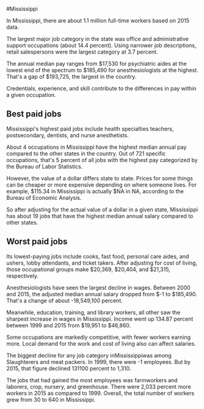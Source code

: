 

#Mississippi

In Mississippi, there are about 1.1 million full-time workers based on 2015 data.

The largest major job category in the state was office and administrative support occupations (about 14.4 percent). Using narrower job descriptions, retail salespersons were the largest category at 3.7 percent.
               
The annual median pay ranges from $17,530 for psychiatric aides at the lowest end of the spectrum to  $185,490 for anesthesiologists at the highest. That's a gap of $193,725, the largest in the country.
          
Credentials, experience, and skill contribute to the differences in pay within a given occupation.

## Best paid jobs
Mississippi's highest paid jobs include <span class='occ_title_em'>health specialties teachers, postsecondary, dentists</span>, and <span class='occ_title_em'>nurse anesthetists</span>.
               
About 4 occupations in Mississippi have the highest median annual pay compared to the other states in the country. Out of 721 specific occupations, that's 5 percent of all jobs with the highest pay categorized by the Bureau of Labor Statistics.
               
However, the value of a dollar differs state to state. Prices for some things can be cheaper or more expensive depending on where someone lives. For example, $115.34 in Mississippi is actually $NA in NA, according to the Bureau of Economic Analysis.
               
So after adjusting for the actual value of a dollar in a given state, Mississippi has about 19 jobs that have the highest median annual salary compared to other states.
               
## Worst paid jobs

Its lowest-paying jobs include <span class='occ_title_em'>cooks, fast food</span>, <span class='occ_title_em'>personal care aides</span>, and <span class='occ_title_em'>ushers, lobby attendants, and ticket takers</span>. After adjusting for cost of living, those occupational groups make $20,369,  $20,404, and  $21,315, respectively.
               
<span class='occ_title_em'>Anesthesiologists</span> have seen the largest decline in wages. Between 2000 and 2015, the adjusted median annual salary dropped from $-1 to $185,490. That's a change of about -18,549,100 percent.
               
Meanwhile, <span class='occ_title_em'>education, training, and library workers, all other</span> saw the sharpest increase in wages in Mississippi. Income went up 134.87 percent between 1999 and 2015 from $19,951 to $46,860.

Some occupations are markedly competitive, with fewer workers earning more. Local demand for the work and cost of living also can affect salaries.

            
The biggest decline for any job category inMississippiwas among <span class='occ_title_em'>Slaughterers and meat packers</span>. In 1999, there were -1 employees. But by 2015, that figure declined 131100 percent to 1,310. 
               
The jobs that had gained the most employees was farmworkers and laborers, crop, nursery, and greenhouse. There were 2,033 percent more workers in 2015 as compared to 1999. Overall, the total number of workers grew from 30 to 640 in Mississippi.
